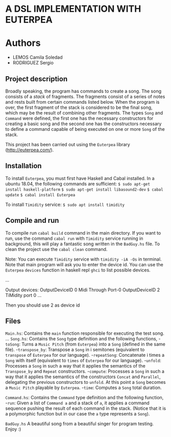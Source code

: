 # A DSL IMPLEMENTATION WITH EUTERPEA #

# Authors
- LEMOS Camila Soledad
- RODRIGUEZ Sergio

## Project description ##
Broadly speaking, the program has commands to create a song. The song consists of a *stack* of
fragments. The fragments consist of a series of notes and rests built from certain commands
listed below. When the program is over, the first fragment of the stack is considered to be the
final song, which may be the result of combining other fragments.
The types `Song` and `Command` were defined, the first one has the necessary constructors
for creating a basic song and the second one has the constructors necessary to define
a command capable of being executed on one or more `Song` of the stack.

This project has been carried out using the `Euterpea` library (http://euterpea.com/).

## Installation ##
To install `Euterpea`, you must first have Haskell and Cabal installed.
In a ubuntu 18.04, the following commands are sufficient:
    `$ sudo apt-get install haskell-platform`
    `$ sudo apt-get install libasound2-dev`
    `$ cabal update`
    `$ cabal install Euterpea`

To install `Timidity` service:
    `$ sudo apt install timidity`

## Compile and run ##
To compile run `cabal build` command in the main directory.
If you want to run, use the command `cabal run` with `Timidity` service running in background,
this will play a fantastic song written in the `BadGuy.hs` file.
To clean the project use the `cabal clean` command.

Note: You can execute `Timidity` service with `timidity -iA -Os` in terminal. Note that main
program will ask you to enter the device id. You can use the `Euterpea` `devices` function
in haskell repl `ghci` to list possible devices.

...

Output devices:
  OutputDeviceID 0  Midi Through Port-0
  OutputDeviceID 2  TiMidity port 0
  ...

Then you should use 2 as device id

## Files ##
`Main.hs`: Contains the `main` function responsible for executing the test song.
           ...
`Song.hs`: Contains the `Song` type definition and the following functions,
    -`toSong`: Turns a `Music Pitch` (from `Euterpea`) into a `Song` (defined in the same file).
    -`transpose_by`: Transpose a `Song` in i semitones (equivalent to `transpose` of `Euterpea`                 for our language).
    -`repeatSong`: Concatenate i times a `Song` with itself (equivalent to `times` of `Euterpea`
                   for our language).
    -`unfold`: Processes a `Song` in such a way that it applies the semantics of the
               `Transpose_by` and `Repeat` constructors.
    -`compute`: Processes a `Song` in such a way that it applies the semantics of the constructors
                `Concat` and `Parallel`, delegating the previous constructors to `unfold`.
                At this point a `Song` becomes a `Music Pitch` playable by `Euterpea`.
    -`time`: Computes a `Song` total duration.

`Command.hs`: Contains the `Command` type definition and the following function,
    -`run`: Given a list of `Command a` and a stack of `a`, it applies a command sequence pushing
            the result of each command in the stack. (Notice that it is a polymorphic function
            but in our case the `a` type represents a `Song`).

`BadGuy.hs`
A beautiful song from a beautiful singer for program testing.  Enjoy :)
